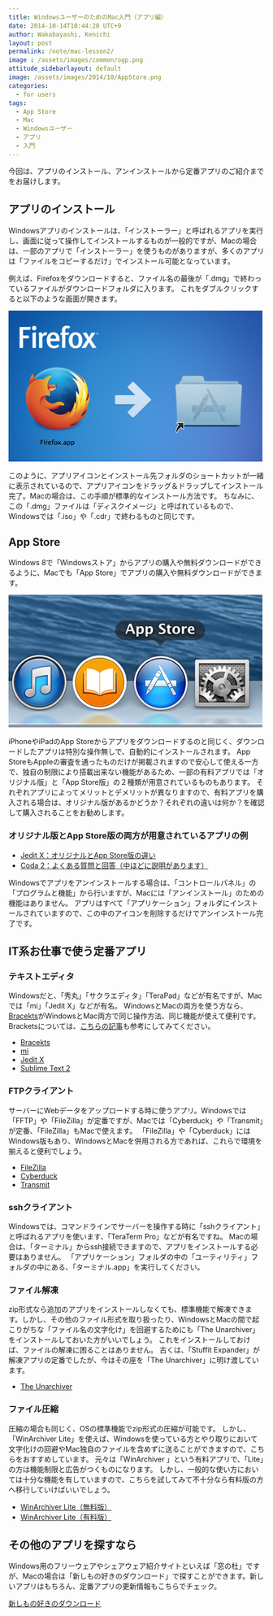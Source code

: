 ```yaml
---
title: WindowsユーザーのためのMac入門（アプリ編）
date: 2014-10-14T10:44:28 UTC+9
author: Wakabayashi, Kenichi
layout: post
permalink: /note/mac-lesson2/
image : /assets/images/common/ogp.png
attitude_sidebarlayout: default
image: /assets/images/2014/10/AppStore.png
categories:
  - for users
tags:
  - App Store
  - Mac
  - Windowsユーザー
  - アプリ
  - 入門
---
```

今回は、アプリのインストール、アンインストールから定番アプリのご紹介までをお届けします。

## アプリのインストール
Windowsアプリのインストールは、「インストーラー」と呼ばれるアプリを実行し、画面に従って操作してインストールするものが一般的ですが、Macの場合は、一部のアプリで「インストーラー」を使うものがありますが、多くのアプリは「ファイルをコピーするだけ」でインストール可能となっています。

例えば、Firefoxをダウンロードすると、ファイル名の最後が「.dmg」で終わっているファイルがダウンロードフォルダに入ります。
これをダブルクリックすると以下のような画面が開きます。

![Firefoxの画面例](/assets/images/2014/10/firefox.png)

このように、アプリアイコンとインストール先フォルダのショートカットが一緒に表示されているので、アプリアイコンをドラッグ＆ドラップしてインストール完了。Macの場合は、この手順が標準的なインストール方法です。
ちなみに、この「.dmg」ファイルは「ディスクイメージ」と呼ばれているもので、Windowsでは「.iso」や「.cdr」で終わるものと同じです。

## App Store
Windows 8で「Windowsストア」からアプリの購入や無料ダウンロードができるように、Macでも「App Store」でアプリの購入や無料ダウンロードができます。

![App Storeのアイコン](/assets/images/2014/10/AppStore.png)

iPhoneやiPadのApp Storeからアプリをダウンロードするのと同じく、ダウンロードしたアプリは特別な操作無しで、自動的にインストールされます。
App StoreもAppleの審査を通ったものだけが掲載されますので安心して使える一方で、独自の制限により搭載出来ない機能があるため、一部の有料アプリでは「オリジナル版」と「App Store版」の２種類が用意されているものもあります。
それぞれアプリによってメリットとデメリットが異なりますので、有料アプリを購入される場合は、オリジナル版があるかどうか？それぞれの違いは何か？を確認して購入されることをお勧めします。

### オリジナル版とApp Store版の両方が用意されているアプリの例
- [Jedit X：オリジナルとApp Store版の違い](http://www.artman21.com/jp/jedit_x/note_for_appstore.html)
- [Coda 2：よくある質問と回答（中ほどに説明があります）](http://panic.com/jp/coda/support.html)

Windowsでアプリをアンインストールする場合は、「コントロールパネル」の「プログラムと機能」から行いますが、Macには「アンインストール」のための機能はありません。
アプリはすべて「アプリケーション」フォルダにインストールされていますので、この中のアイコンを削除するだけでアンインストール完了です。

## IT系お仕事で使う定番アプリ
### テキストエディタ
Windowsだと、「秀丸」「サクラエディタ」「TeraPad」などが有名ですが、Macでは「mi」「Jedit X」などが有名。
WindowsとMacの両方を使う方なら、[Bracekts](http://brackets.io/)がWindowsとMac両方で同じ操作方法、同じ機能が使えて便利です。Bracketsについては、[こちらの記事](/brackets/)も参考にしてみてください。

- [Bracekts](http://brackets.io/)
- [mi](http://www.mimikaki.net/)
- [Jedit X](http://www.artman21.com/jp/jedit_x/)
- [Sublime Text 2](http://www.sublimetext.com/)

### FTPクライアント
サーバーにWebデータをアップロードする時に使うアプリ。Windowsでは「FFTP」や「FileZilla」が定番ですが、Macでは「Cyberduck」や「Transmit」が定番、「FileZilla」もMacで使えます。
「FileZilla」や「Cyberduck」にはWindows版もあり、WindowsとMacを併用される方であれば、これらで環境を揃えると便利でしょう。

- [FileZilla](https://filezilla-project.org/download.php?show_all=1)
- [Cyberduck](https://cyberduck.io/?l=ja)
- [Transmit](http://panic.com/jp/transmit/)

### sshクライアント
Windowsでは、コマンドラインでサーバーを操作する時に「sshクライアント」と呼ばれるアプリを使います、「TeraTerm Pro」などが有名ですね。
Macの場合は、「ターミナル」からssh接続できますので、アプリをインストールする必要はありません。
「アプリケーション」フォルダの中の「ユーティリティ」フォルダの中にある、「ターミナル.app」を実行してください。

### ファイル解凍
zip形式なら追加のアプリをインストールしなくても、標準機能で解凍できます。しかし、その他のファイル形式を取り扱ったり、WindowsとMacの間で起こりがちな「ファイル名の文字化け」を回避するためにも「The Unarchiver」をインストールしておいた方がいいでしょう。
これをインストールしておけば、ファイルの解凍に困ることはありません。
古くは、「Stuffit Expander」が解凍アプリの定番でしたが、今はその座を「The Unarchiver」に明け渡しています。

- [The Unarchiver](https://itunes.apple.com/jp/app/the-unarchiver/id425424353?mt=12)

### ファイル圧縮
圧縮の場合も同じく、OSの標準機能でzip形式の圧縮が可能です。
しかし、「WinArchiver Lite」を使えば、Windowsを使っている方とやり取りにおいて文字化けの回避やMac独自のファイルを含めずに送ることができますので、こちらをおすすめしています。
元々は「WinArchiver 」という有料アプリで、「Lite」の方は機能制限と広告がつくものになります。
しかし、一般的な使い方においては十分な機能を有していますので、こちらを試してみて不十分なら有料版の方へ移行していけばいいでしょう。

- [WinArchiver Lite（無料版）](https://itunes.apple.com/jp/app/winarchiver-lite/id414855915?mt=12)
- [WinArchiver Lite（有料版）](https://itunes.apple.com/jp/app/winarchiver/id413215883?mt=12)

## その他のアプリを探すなら
Windows用のフリーウェアやシェアウェア紹介サイトといえば「窓の杜」ですが、Macの場合は「新しもの好きのダウンロード」で探すことができます。新しいアプリはもちろん、定番アプリの更新情報もこちらでチェック。

[新しもの好きのダウンロード](http://www.macsoft.jp/)
